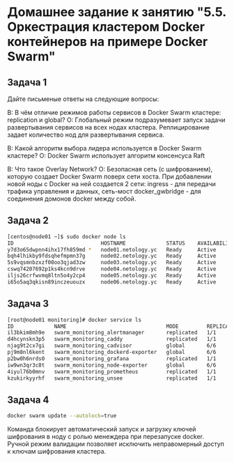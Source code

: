 # Домашнее задание к занятию "5.5. Оркестрация кластером Docker контейнеров на примере Docker Swarm"

## Задача 1

Дайте письменые ответы на следующие вопросы:

В: В чём отличие режимов работы сервисов в Docker Swarm кластере: replication и global?
О: Глобальный режим подразумевает запуск задачи развертывания сервисов на всех нодах кластера. Реплицирование задает количество нод для развертывания сервиса.

В: Какой алгоритм выбора лидера используется в Docker Swarm кластере?
О: Docker Swarm использует алгоритм консенсуса Raft

В: Что такое Overlay Network?
О: Безопасная сеть (с шифрованием), которую создает Docker Swarm поверх сети хоста. При добавлении новой ноды с Docker на ней создается 2 сети: ingress - для передачи трафика управления и данных, сеть-мост docker_gwbridge - для соединения домонов docker между собой.  

## Задача 2

```bash
[centos@node01 ~]$ sudo docker node ls
ID                            HOSTNAME             STATUS    AVAILABILITY   MANAGER STATUS   ENGINE VERSION
y7d3o65dwpnn4ihx17fh859md *   node01.netology.yc   Ready     Active         Leader           20.10.12
bqh4lhikby9fdsqhefmpmn37g     node02.netology.yc   Ready     Active         Reachable        20.10.12
5s9vqsmnbzxzf00oo3qjad3zw     node03.netology.yc   Ready     Active         Reachable        20.10.12
cswq74207692p1ks4kcn9drve     node04.netology.yc   Ready     Active                          20.10.12
iljs26crfwvmq8ltn5o4y2cp4     node05.netology.yc   Ready     Active                          20.10.12
i65o5aq3qkisn89inczeuouzx     node06.netology.yc   Ready     Active                          20.10.12
```

## Задача 3

```bash
[root@node01 monitoring]# docker service ls
ID             NAME                                MODE         REPLICAS   IMAGE                                          PORTS
il3bkim8mh9e   swarm_monitoring_alertmanager       replicated   1/1        stefanprodan/swarmprom-alertmanager:v0.14.0
d4hcynskn3p5   swarm_monitoring_caddy              replicated   1/1        stefanprodan/caddy:latest                      *:3000->3000/tcp, *:9090->9090/tcp, *:9093-9094->9093-9094/tcp
njag9t2cx7gi   swarm_monitoring_cadvisor           global       6/6        google/cadvisor:latest
pj9m8nl6kent   swarm_monitoring_dockerd-exporter   global       6/6        stefanprodan/caddy:latest
p2bw0h6nrds0   swarm_monitoring_grafana            replicated   1/1        stefanprodan/swarmprom-grafana:5.3.4
iw9wn3qr3c8t   swarm_monitoring_node-exporter      global       6/6        stefanprodan/swarmprom-node-exporter:v0.16.0
4iyul76b0mnv   swarm_monitoring_prometheus         replicated   1/1        stefanprodan/swarmprom-prometheus:v2.5.0
kzukirkyyrhf   swarm_monitoring_unsee              replicated   1/1        cloudflare/unsee:v0.8.0
```

## Задача 4

```bash
docker swarm update --autolock=true
```

Команда блокирует автоматический запуск и загрузку ключей шифрования в ноду с ролью менеждера при перезапуске docker. Ручной режим валидации позволяет исключить неправомерный доступ к ключам шифрования кластера.
